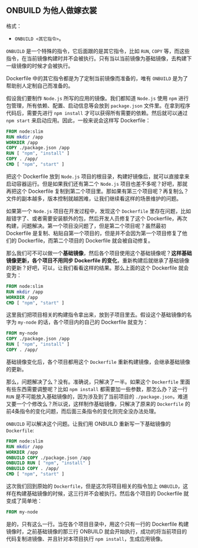 ## ONBUILD 为他人做嫁衣裳

格式：
* `ONBUILD <其它指令>`。

`ONBUILD` 是一个特殊的指令，它后面跟的是其它指令，比如 `RUN`, `COPY` 等，而这些指令，在当前镜像构建时并不会被执行。只有当以当前镜像为基础镜像，去构建下一级镜像的时候才会被执行。

Dockerfile 中的其它指令都是为了定制当前镜像而准备的，唯有 `ONBUILD` 是为了帮助别人定制自己而准备的。

假设我们要制作 `Node.js` 所写的应用的镜像。我们都知道 `Node.js` 使用 `npm` 进行包管理，所有依赖、配置、启动信息等会放到 `package.json` 文件里。在拿到程序代码后，需要先进行 `npm install` 才可以获得所有需要的依赖。然后就可以通过 `npm start` 来启动应用。因此，一般来说会这样写 Dockerfile：

```dockerfile
FROM node:slim
RUN mkdir /app
WORKDIR /app
COPY ./package.json /app
RUN [ "npm", "install" ]
COPY . /app/
CMD [ "npm", "start" ]
```

把这个 Dockerfile 放到 `Node.js` 项目的根目录，构建好镜像后，就可以直接拿来启动容器运行。但是如果我们还有第二个 `Node.js` 项目也差不多呢？好吧，那就再把这个 Dockerfile 复制到第二个项目里。那如果有第三个项目呢？再复制么？文件的副本越多，版本控制就越困难，让我们继续看这样的场景维护的问题。

如果第一个 `Node.js` 项目在开发过程中，发现这个 `Dockerfile` 里存在问题，比如敲错字了、或者需要安装额外的包，然后开发人员修复了这个 Dockerfile，再次构建，问题解决。第一个项目没问题了，但是第二个项目呢？虽然最初 Dockerfile 是复制、粘贴自第一个项目的，但是并不会因为第一个项目修复了他们的 Dockerfile，而第二个项目的 Dockerfile 就会被自动修复。

那么我们可不可以做一个**基础镜像**，然后各个项目使用这个基础镜像呢？**这样基础镜像更新，各个项目不用同步 Dockerfile 的变化**，重新构建后就继承了基础镜像的更新？好吧，可以，让我们看看这样的结果。那么上面的这个 Dockerfile 就会变为：

```dockerfile
FROM node:slim
RUN mkdir /app
WORKDIR /app
CMD [ "npm", "start" ]
```

这里我们把项目相关的构建指令拿出来，放到子项目里去。假设这个基础镜像的名字为 `my-node` 的话，各个项目内的自己的 Dockerfile 就变为：

```dockerfile
FROM my-node
COPY ./package.json /app
RUN [ "npm", "install" ]
COPY . /app/
```

基础镜像变化后，各个项目都用这个 `Dockerfile` 重新构建镜像，会继承基础镜像的更新。

那么，问题解决了么？没有。准确说，只解决了一半。如果这个 `Dockerfile` 里面有些东西需要调整呢？比如 `npm install` 都需要加一些参数，那怎么办？这一行 `RUN` 是不可能放入基础镜像的，因为涉及到了当前项目的 `./package.json`，难道又要一个个修改么？所以说，这样制作基础镜像，只解决了原来的 `Dockerfile` 的前4条指令的变化问题，而后面三条指令的变化则完全没办法处理。

`ONBUILD` 可以解决这个问题。让我们用 ONBUILD 重新写一下基础镜像的 `Dockerfile`:

```dockerfile
FROM node:slim
RUN mkdir /app
WORKDIR /app
ONBUILD COPY ./package.json /app
ONBUILD RUN [ "npm", "install" ]
ONBUILD COPY . /app/
CMD [ "npm", "start" ]
```

这次我们回到原始的 `Dockerfile`，但是这次将项目相关的指令加上 `ONBUILD`，这样在构建基础镜像的时候，这三行并不会被执行。然后各个项目的 Dockerfile 就变成了简单地：

```dockerfile
FROM my-node
```

是的，只有这么一行。当在各个项目目录中，用这个只有一行的 Dockerfile 构建镜像时，之前基础镜像的那三行 ONBUILD 就会开始执行，成功的将当前项目的代码复制进镜像、并且针对本项目执行 `npm install`，生成应用镜像。